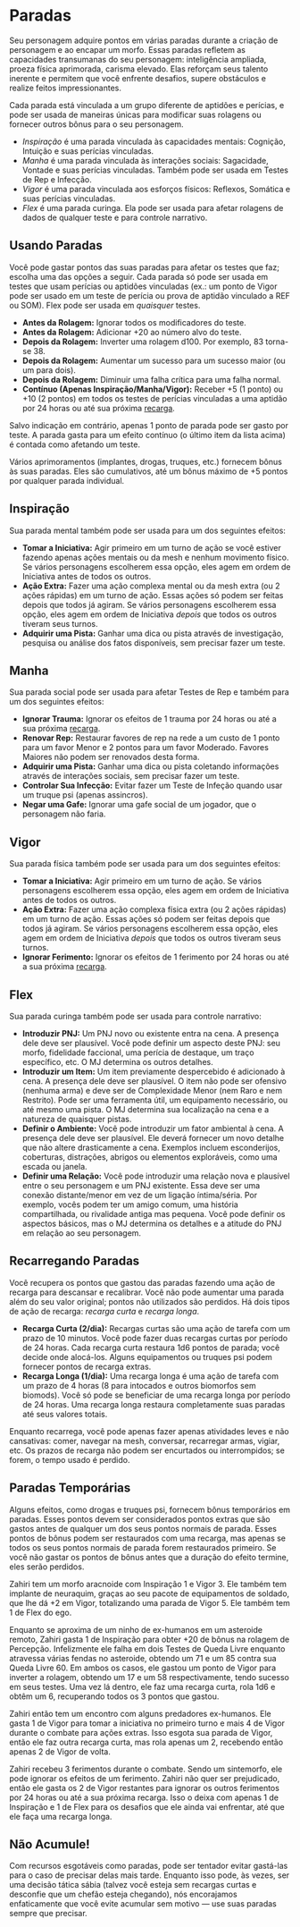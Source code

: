 # Paradas

Seu personagem adquire pontos em várias paradas durante a criação de personagem e ao encapar um morfo. Essas paradas refletem as capacidades transumanas do seu personagem: inteligência ampliada, proeza física aprimorada, carisma elevado. Elas reforçam seus talento inerente e permitem que você enfrente desafios, supere obstáculos e realize feitos impressionantes.

Cada parada está vinculada a um grupo diferente de aptidões e perícias, e pode ser usada de maneiras únicas para modificar suas rolagens ou fornecer outros bônus para o seu personagem.

- _Inspiração_ é uma parada vinculada às capacidades mentais: Cognição, Intuição e suas perícias vinculadas.
- _Manha_ é uma parada vinculada às interações sociais: Sagacidade, Vontade e suas perícias vinculadas. Também pode ser usada em Testes de Rep e Infecção.
- _Vigor_ é uma parada vinculada aos esforços físicos: Reflexos, Somática e suas perícias vinculadas.
- _Flex_ é uma parada curinga. Ela pode ser usada para afetar rolagens de dados de qualquer teste e para controle narrativo.

## Usando Paradas

Você pode gastar pontos das suas paradas para afetar os testes que faz; escolha uma das opções a seguir. Cada parada só pode ser usada em testes que usam perícias ou aptidões vinculadas (ex.: um ponto de Vigor pode ser usado em um teste de perícia ou prova de aptidão vinculado a REF ou SOM). Flex pode ser usada em _quaisquer_ testes.

- **Antes da Rolagem:** Ignorar todos os modificadores do teste.
- **Antes da Rolagem:** Adicionar +20 ao número alvo do teste.
- **Depois da Rolagem:** Inverter uma rolagem d100. Por exemplo, 83 torna-se 38.
- **Depois da Rolagem:** Aumentar um sucesso para um sucesso maior (ou um para dois).
- **Depois da Rolagem:** Diminuir uma falha crítica para uma falha normal.
- **Contínuo (Apenas Inspiração/Manha/Vigor):** Receber +5 (1 ponto) ou +10 (2 pontos) em todos os testes de perícias vinculadas a uma aptidão por 24 horas ou até sua próxima [recarga](#recharging-pools).

Salvo indicação em contrário, apenas 1 ponto de parada pode ser gasto por teste. A parada gasta para um efeito contínuo (o último item da lista acima) é contada como afetando um teste.

Vários aprimoramentos (implantes, drogas, truques, etc.) fornecem bônus às suas paradas. Eles são cumulativos, até um bônus máximo de +5 pontos por qualquer parada individual.

## Inspiração

Sua parada mental também pode ser usada para um dos seguintes efeitos:

- **Tomar a Iniciativa:** Agir primeiro em um turno de ação se você estiver fazendo apenas ações mentais ou da mesh e nenhum movimento físico. Se vários personagens escolherem essa opção, eles agem em ordem de Iniciativa antes de todos os outros.
- **Ação Extra:** Fazer uma ação complexa mental ou da mesh extra (ou 2 ações rápidas) em um turno de ação. Essas ações só podem ser feitas depois que todos já agiram. Se vários personagens escolherem essa opção, eles agem em ordem de Iniciativa _depois_ que todos os outros tiveram seus turnos.
- **Adquirir uma Pista:** Ganhar uma dica ou pista através de investigação, pesquisa ou análise dos fatos disponíveis, sem precisar fazer um teste.

## Manha

Sua parada social pode ser usada para afetar Testes de Rep e também para um dos seguintes efeitos:

- **Ignorar Trauma:** Ignorar os efeitos de 1 trauma por 24 horas ou até a sua próxima [recarga](#recharging-pools).
- **Renovar Rep:** Restaurar favores de rep na rede a um custo de 1 ponto para um favor Menor e 2 pontos para um favor Moderado. Favores Maiores não podem ser renovados desta forma.
- **Adquirir uma Pista:** Ganhar uma dica ou pista coletando informações através de interações sociais, sem precisar fazer um teste.
- **Controlar Sua Infecção:** Evitar fazer um Teste de Infeção quando usar um truque psi (apenas assincros).
- **Negar uma Gafe:** Ignorar uma gafe social de um jogador, que o personagem não faria.

## Vigor

Sua parada física também pode ser usada para um dos seguintes efeitos:

- **Tomar a Iniciativa:** Agir primeiro em um turno de ação. Se vários personagens escolherem essa opção, eles agem em ordem de Iniciativa antes de todos os outros.
- **Ação Extra:** Fazer uma ação complexa física extra (ou 2 ações rápidas) em um turno de ação. Essas ações só podem ser feitas depois que todos já agiram. Se vários personagens escolherem essa opção, eles agem em ordem de Iniciativa _depois_ que todos os outros tiveram seus turnos.
- **Ignorar Ferimento:** Ignorar os efeitos de 1 ferimento por 24 horas ou até a sua próxima [recarga](#recharging-pools).

## Flex

Sua parada curinga também pode ser usada para controle narrativo:

- **Introduzir PNJ:** Um PNJ novo ou existente entra na cena. A presença dele deve ser plausível. Você pode definir um aspecto deste PNJ: seu morfo, fidelidade faccional, uma perícia de destaque, um traço específico, etc. O MJ determina os outros detalhes.
- **Introduzir um Item:** Um item previamente despercebido é adicionado à cena. A presença dele deve ser plausível. O item não pode ser ofensivo (nenhuma arma) e deve ser de Complexidade Menor (nem Raro e nem Restrito). Pode ser uma ferramenta útil, um equipamento necessário, ou até mesmo uma pista. O MJ determina sua localização na cena e a natureza de quaisquer pistas.
- **Definir o Ambiente:** Você pode introduzir um fator ambiental à cena. A presença dele deve ser plausível. Ele deverá fornecer um novo detalhe que não altere drasticamente a cena. Exemplos incluem esconderijos, coberturas, distrações, abrigos ou elementos exploráveis, como uma escada ou janela.
- **Definir uma Relação:** Você pode introduzir uma relação nova e plausível entre o seu personagem e um PNJ existente. Essa deve ser uma conexão distante/menor em vez de um ligação íntima/séria. Por exemplo, vocês podem ter um amigo comum, uma história compartilhada, ou rivalidade antiga mas pequena. Você pode definir os aspectos básicos, mas o MJ determina os detalhes e a atitude do PNJ em relação ao seu personagem.

## Recarregando Paradas

Você recupera os pontos que gastou das paradas fazendo uma ação de recarga para descansar e recalibrar. Você não pode aumentar uma parada além do seu valor original; pontos não utilizados são perdidos. Há dois tipos de ação de recarga: _recarga curta_ e _recarga longa_.

- **Recarga Curta (2/dia):** Recargas curtas são uma ação de tarefa com um prazo de 10 minutos. Você pode fazer duas recargas curtas por período de 24 horas. Cada recarga curta restaura 1d6 pontos de parada; você decide onde alocá-los. Alguns equipamentos ou truques psi podem fornecer pontos de recarga extras.
- **Recarga Longa (1/dia):** Uma recarga longa é uma ação de tarefa com um prazo de 4 horas (8 para intocados e outros biomorfos sem biomods). Você só pode se beneficiar de uma recarga longa por período de 24 horas. Uma recarga longa restaura completamente suas paradas até seus valores totais.

Enquanto recarrega, você pode apenas fazer apenas atividades leves e não cansativas: comer, navegar na mesh, conversar, recarregar armas, vigiar, etc. Os prazos de recarga não podem ser encurtados ou interrompidos; se forem, o tempo usado é perdido.

## Paradas Temporárias

Alguns efeitos, como drogas e truques psi, fornecem bônus temporários em paradas. Esses pontos devem ser considerados pontos extras que são gastos antes de qualquer um dos seus pontos normais de parada. Esses pontos de bônus podem ser restaurados com uma recarga, mas apenas se todos os seus pontos normais de parada forem restaurados primeiro. Se você não gastar os pontos de bônus antes que a duração do efeito termine, eles serão perdidos.

<!-- CLEANED blockquote -->

Zahiri tem um morfo aracnoide com Inspiração 1 e Vigor 3. Ele também tem implante de neuraquim, graças ao seu pacote de equipamentos de soldado, que lhe dá +2 em Vigor, totalizando uma parada de Vigor 5. Ele também tem 1 de Flex do ego.

Enquanto se aproxima de um ninho de ex-humanos em um asteroide remoto, Zahiri gasta 1 de Inspiração para obter +20 de bônus na rolagem de Percepção. Infelizmente ele falha em dois Testes de Queda Livre enquanto atravessa várias fendas no asteroide, obtendo um 71 e um 85 contra sua Queda Livre 60. Em ambos os casos, ele gastou um ponto de Vigor para inverter a rolagem, obtendo um 17 e um 58 respectivamente, tendo sucesso em seus testes. Uma vez lá dentro, ele faz uma recarga curta, rola 1d6 e obtêm um 6, recuperando todos os 3 pontos que gastou.

Zahiri então tem um encontro com alguns predadores ex-humanos. Ele gasta 1 de Vigor para tomar a iniciativa no primeiro turno e mais 4 de Vigor durante o combate para ações extras. Isso esgota sua parada de Vigor, então ele faz outra recarga curta, mas rola apenas um 2, recebendo então apenas 2 de Vigor de volta.

Zahiri recebeu 3 ferimentos durante o combate. Sendo um sintemorfo, ele pode ignorar os efeitos de um ferimento. Zahiri não quer ser prejudicado, então ele gasta os 2 de Vigor restantes para ignorar os outros ferimentos por 24 horas ou até a sua próxima recarga. Isso o deixa com apenas 1 de Inspiração e 1 de Flex para os desafios que ele ainda vai enfrentar, até que ele faça uma recarga longa.

<!-- CLEANED /blockquote -->

<!-- CLEANED blockquote -->

## Não Acumule!

Com recursos esgotáveis como paradas, pode ser tentador evitar gastá-las para o caso de precisar delas mais tarde. Enquanto isso pode, às vezes, ser uma decisão tática sábia (talvez você esteja sem recargas curtas e desconfie que um chefão esteja chegando), nós encorajamos enfaticamente que você evite acumular sem motivo — use suas paradas sempre que precisar.

<!-- CLEANED /blockquote -->
